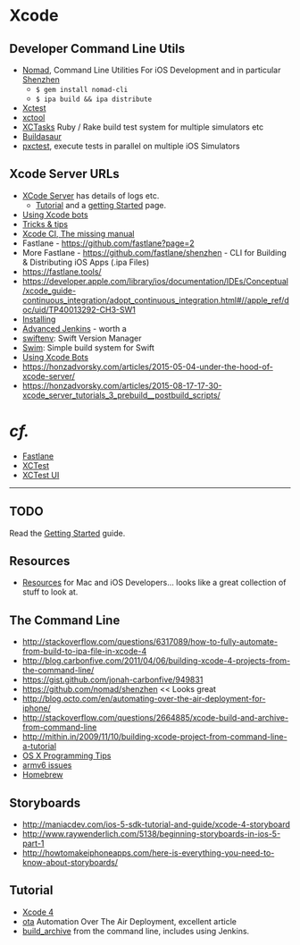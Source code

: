 # Xcode

## Developer Command Line Utils

 * [Nomad](http://nomad-cli.com/),  Command Line Utilities For iOS Development and in particular [Shenzhen](https://github.com/nomad/Shenzhen)
   * `$ gem install nomad-cli`
   * `$ ipa build && ipa distribute`
 * [Xctest](./xctest.md)
 * [xctool](https://github.com/facebook/xctool)
 * [XCTasks](http://blog.layer.com/introducing-xctasks-powerful-test-automation-for-xcode-projects/) Ruby / Rake build test system for multiple simulators etc
 * [Buildasaur](https://github.com/czechboy0/Buildasaur)
 * [pxctest](https://github.com/plu/pxctest), execute tests in parallel on multiple iOS Simulators
 
## Xcode Server URLs

  * [XCode Server](https://honzadvorsky.com/articles/2015-05-04-under-the-hood-of-xcode-server/) has details of logs etc.
    * [Tutorial](https://honzadvorsky.com/pages/xcode_server_tutorials/) and a [getting Started](https://honzadvorsky.com/articles/2015-08-04-xcs_tutorials_1_getting_started/) page.
  * [Using Xcode bots](http://mjtsai.com/blog/2016/02/11/using-xcode-bots/)
  * [Tricks & tips](https://medium.com/@hello_paja/xcode-server-8-tips-and-tricks-c33fc50942d2#.54yp7p5jt)
  * [Xcode CI, The missing manual](http://faq.sealedabstract.com/xcodeCI/)
  * Fastlane - https://github.com/fastlane?page=2
  * More Fastlane - https://github.com/fastlane/shenzhen - CLI for Building & Distributing iOS Apps (.ipa Files)
  * https://fastlane.tools/
  * https://developer.apple.com/library/ios/documentation/IDEs/Conceptual/xcode_guide-continuous_integration/adopt_continuous_integration.html#//apple_ref/doc/uid/TP40013292-CH3-SW1
  * [Installing](https://nickcharlton.net/posts/installing-jenkins-osx-yosemite.html)
  * [Advanced Jenkins](http://www.sailmaker.co.uk/blog/2013/04/02/advanced-jenkins-for-ios-and-mac/) - worth a 
  * [swiftenv](https://swiftenv.fuller.li/en/latest/): Swift Version Manager
  * [Swim](https://github.com/kylef/swim): Simple build system for Swift
  * [Using Xcode Bots](http://mjtsai.com/blog/2016/02/11/using-xcode-bots/)
  * https://honzadvorsky.com/articles/2015-05-04-under-the-hood-of-xcode-server/
  * https://honzadvorsky.com/articles/2015-08-17-17-30-xcode_server_tutorials_3_prebuild__postbuild_scripts/

# _cf._

  * [Fastlane](./fastlane)
  * [XCTest](./xctest)
  * [XCTest UI](./xctestui)

----

## TODO

Read the [Getting Started][gettingStarted] guide.

## Resources

 * [Resources][resources] for Mac and iOS Developers… looks like a great collection of stuff to look at.

## The Command Line

  * http://stackoverflow.com/questions/6317089/how-to-fully-automate-from-build-to-ipa-file-in-xcode-4
  * http://blog.carbonfive.com/2011/04/06/building-xcode-4-projects-from-the-command-line/
  * https://gist.github.com/jonah-carbonfive/949831
  * https://github.com/nomad/shenzhen << Looks great
  * http://blog.octo.com/en/automating-over-the-air-deployment-for-iphone/
  * http://stackoverflow.com/questions/2664885/xcode-build-and-archive-from-command-line
  * http://mithin.in/2009/11/10/building-xcode-project-from-command-line-a-tutorial
  * [OS X Programming Tips](http://wiki.lazarus.freepascal.org/OS_X_Programming_Tips#Useful_commands_and_tools_included_with_OS_X)
  * [armv6 issues](http://stackoverflow.com/questions/4198676/warning-iphone-apps-should-include-an-armv6-architecture-even-with-build-config)
  * [Homebrew](http://kennethreitz.com/xcode-gcc-and-homebrew.html)

## Storyboards

 * http://maniacdev.com/ios-5-sdk-tutorial-and-guide/xcode-4-storyboard
 * http://www.raywenderlich.com/5138/beginning-storyboards-in-ios-5-part-1
 * http://howtomakeiphoneapps.com/here-is-everything-you-need-to-know-about-storyboards/


## Tutorial
 
 * [Xcode 4](http://maniacdev.com/xcode-4-tutorial-and-guide/)
 * [ota] Automation Over The Air Deployment, excellent article
 * [build_archive] from the command line, includes using Jenkins.
 
[ota]: http://blog.octo.com/en/automating-over-the-air-deployment-for-iphone/ 
[build_archive]: http://stackoverflow.com/questions/2664885/xcode-build-and-archive-from-command-line
[resources]: http://www.davemark.com/?p=1829
[gettingStarted]: https://developer.apple.com/library/ios/#referencelibrary/GettingStarted/RoadMapiOS/chapters/RM_YourFirstApp_iOS/Articles/01_CreatingProject.html

